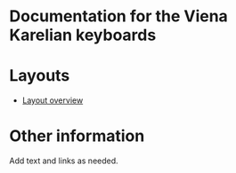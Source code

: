 # Documentation for the Viena Karelian keyboards

# Layouts

-   [Layout overview](layout.md)

# Other information

Add text and links as needed.
